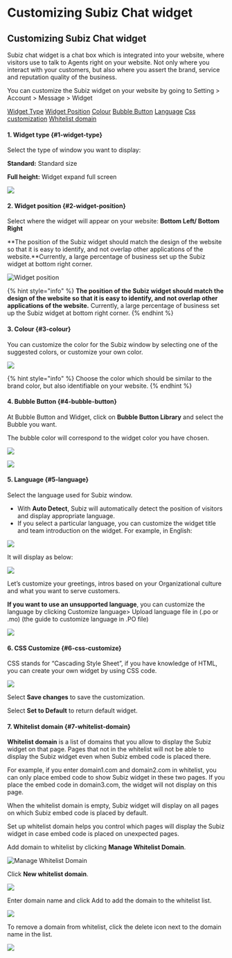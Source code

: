 # Customizing Subiz Chat widget

## **Customizing Subiz Chat widget**

Subiz chat widget is a chat box which is integrated into your website, where visitors use to talk to Agents right on your website. Not only where you interact with your customers, but also where you assert the brand, service and reputation quality of the business.

You can customize the Subiz widget on your website by going to Setting &gt; Account &gt; Message &gt; Widget​

​[Widget Type](https://docv4.subiz.com/widget-setting/#widgettype) [Widget Position](https://docv4.subiz.com/widget-setting/#widgetposition) ​[Colour](https://docv4.subiz.com/widget-setting/#widgetcolour) [Bubble Button](https://docv4.subiz.com/widget-setting/#widgetbubble) [Language](https://docv4.subiz.com/widget-setting/#widgetlanguage) [Css customization](https://docv4.subiz.com/widget-setting/#csscustomize) [Whitelist domain](https://docv4.subiz.com/widget-setting/#whitelist)​

#### **1. Widget type** {#1-widget-type}

Select the type of window you want to display:

**Standard:** Standard size

**Full height:** Widget expand full screen

![](https://docv4.subiz.com/wp-content/uploads/2018/03/widget-type-setting.png)

#### **2. Widget position** {#2-widget-position}

Select where the widget will appear on your website: **Bottom Left/ Bottom Right**

**The position of the Subiz widget should match the design of the website so that it is easy to identify, and not overlap other applications of the website.**Currently, a large percentage of business set up the Subiz widget at bottom right corner.

![Widget position](https://docv4.subiz.com/wp-content/uploads/2018/03/position-setting.png)

{% hint style="info" %}
**The position of the Subiz widget should match the design of the website so that it is easy to identify, and not overlap other applications of the website.** Currently, a large percentage of business set up the Subiz widget at bottom right corner.
{% endhint %}



#### **3. Colour** {#3-colour}

You can customize the color for the Subiz window by selecting one of the suggested colors, or customize your own color.

![](https://lh3.googleusercontent.com/H6rWCPgE8AR7Qdb4XTEvh0wOMFzU-ganjvCTfcW_asbyR753sH1MmQzwydcI3k0r2F5q_LwN37hNazOIG8asc1zrwPdj6wjIl0SglLWeCVkj0DYlCo_0yp9osX0VzwaIRDlgxd3K)

{% hint style="info" %}
Choose the color which should be similar to the brand color, but also identifiable on your website.​
{% endhint %}

#### **4. Bubble Button** {#4-bubble-button}

At Bubble Button and Widget, click on **Bubble Button Library** and select the Bubble you want.

The bubble color will correspond to the widget color you have chosen.

![](https://lh5.googleusercontent.com/tMzKpyCd0Kn2GAYW7o9yQc5aAYL5BecIh8CE8jQouiw591tta3Xf5e4GO0yJ2Eqf0zCzmq6farzfrx7tK9vru45Fcpgs6xkriBXrvi0cwDZ17cbnEmB7UDXZA4vbE-XyYFwj237J)

![](https://docv4.subiz.com/wp-content/uploads/2018/03/Bubble-library.png)

#### **5. Language** {#5-language}

Select the language used for Subiz window.

* With **Auto Detect**, Subiz will automatically detect the position of visitors and display appropriate language.
* If you select a particular language, you can customize the widget title and team introduction on the widget. For example, in English:

![](https://docv4.subiz.com/wp-content/uploads/2018/03/language-customize.png)

It will display as below:

![](https://docv4.subiz.com/wp-content/uploads/2018/03/language-customize-2.png)

Let’s customize your greetings, intros based on your Organizational culture  and what you want to serve customers.

**If you want to use an unsupported language**, you can customize the language by clicking Customize language&gt; Upload language file in \(.po or .mo\)​ \(the guide to customize language in .PO file\)

![](https://docv4.subiz.com/wp-content/uploads/2018/03/language-customize-3.png)

#### **6. CSS Customize**  {#6-css-customize}

CSS stands for “Cascading Style Sheet”, if you have knowledge of HTML, you can create your own widget by using CSS code.

![](http://docv4.subiz.com/wp-content/uploads/2018/01/Css-customize.png)

Select **Save changes** to save the customization.

Select **Set to Default** to return default widget.

#### **7. Whitelist domain** {#7-whitelist-domain}

**Whitelist domain** is a list of domains that you allow to display the Subiz widget on that page. Pages that not in the whitelist will not be able to display the Subiz widget even when Subiz embed code is placed there.

For example, if you enter domain1.com and domain2.com in whitelist, you can only place embed code to show Subiz widget in these two pages. If you place the embed code in domain3.com, the widget will not display on this page.

When the whitelist domain is empty, Subiz widget will display on all pages on which Subiz embed code is placed by default.

Set up whitelist domain helps you control which pages will display the Subiz widget in case embed code is placed on unexpected pages.

Add domain to whitelist by clicking **Manage Whitelist Domain**.

![Manage Whitelist Domain](https://docv4.subiz.com/wp-content/uploads/2018/03/manage-whitelist-domain.png)

Click **New whitelist domain**.

![](https://docv4.subiz.com/wp-content/uploads/2018/03/Whitelist-domain.png)

Enter domain name and click Add to add the domain to the whitelist list.



![](https://lh5.googleusercontent.com/aL-zvjuZ29kXkTXgVwS2pv92EOeSZ2f70qjeuc0Z2gMd7fG1qg5h3HiN7iDnLFSJypmF8M-a1ftsbxZENynjRBpICKuwsR5mKxwomX_fIQURrq1X-zlqyq7w900d5ATcXX4ofP1h)

To remove a domain from whitelist, click the delete icon next to the domain name in the list.



![](https://lh4.googleusercontent.com/Ntggbiwy49J60aQ5ZzYklKWcJ_txNOQZQvjaPnGIApPLmIJQ6hZzwstkLE3eBaIcVKXJSzO_wvLUX2TKRNlPEwS-q-JDi0y6umufBE3Fg4Xsij8kyLCmbjCVFpPV9Hv-vXGCvl0z)

